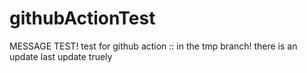 # githubActionTest
MESSAGE TEST!
test for github action :: in the tmp branch!
there is an update
last update truely